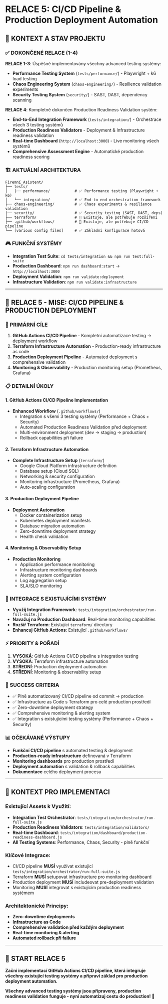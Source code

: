 # RELACE 5: CI/CD Pipeline & Production Deployment Automation

## 🎯 KONTEXT A STAV PROJEKTU

### ✅ DOKONČENÉ RELACE (1-4)
**RELACE 1-3**: Úspěšně implementovány všechny advanced testing systémy:
- **Performance Testing System** (`tests/performance/`) - Playwright + k6 load testing
- **Chaos Engineering System** (`chaos-engineering/`) - Resilience validation experiments  
- **Security Testing System** (`security/`) - SAST, DAST, dependency scanning

**RELACE 4**: Kompletně dokončen Production Readiness Validation systém:
- **End-to-End Integration Framework** (`tests/integration/`) - Orchestrace všech 3 testing systémů
- **Production Readiness Validators** - Deployment & Infrastructure readiness validation
- **Real-time Dashboard** (`http://localhost:3000`) - Live monitoring všech systémů
- **Comprehensive Assessment Engine** - Automatické production readiness scoring

### 🏗️ AKTUÁLNÍ ARCHITEKTURA
```
Firemní_Asistent/
├── tests/
│   ├── performance/           # ✅ Performance testing (Playwright + k6)
│   └── integration/           # ✅ End-to-end orchestration framework
├── chaos-engineering/         # ✅ Chaos experiments & resilience validation
├── security/                  # ✅ Security testing (SAST, DAST, deps)
├── terraform/                 # 🔶 Existuje, ale potřebuje rozšíření
├── .github/workflows/         # 🔶 Existuje, ale potřebuje CI/CD pipeline
└── [various config files]     # ✅ Základní konfigurace hotová
```

### 🎮 FUNKČNÍ SYSTÉMY
- **Integration Test Suite**: `cd tests/integration && npm run test:full-suite`
- **Production Dashboard**: `npm run dashboard:start` → `http://localhost:3000`
- **Deployment Validation**: `npm run validate:deployment`
- **Infrastructure Validation**: `npm run validate:infrastructure`

---

## 🚀 RELACE 5 - MISE: CI/CD PIPELINE & PRODUCTION DEPLOYMENT

### 🎯 PRIMÁRNÍ CÍLE
1. **GitHub Actions CI/CD Pipeline** - Kompletní automatizace testing → deployment workflow
2. **Terraform Infrastructure Automation** - Production-ready infrastructure as code
3. **Production Deployment Pipeline** - Automated deployment s comprehensive validation
4. **Monitoring & Observability** - Production monitoring setup (Prometheus, Grafana)

### 📋 DETAILNÍ ÚKOLY

#### 1. GitHub Actions CI/CD Pipeline Implementation
- **Enhanced Workflow** (`.github/workflows/`)
  - Integration s všemi 3 testing systémy (Performance + Chaos + Security)
  - Automated Production Readiness Validation před deployment
  - Multi-environment deployment (dev → staging → production)
  - Rollback capabilities při failure

#### 2. Terraform Infrastructure Automation  
- **Complete Infrastructure Setup** (`terraform/`)
  - Google Cloud Platform infrastructure definition
  - Database setup (Cloud SQL)
  - Networking & security configuration
  - Monitoring infrastructure (Prometheus, Grafana)
  - Auto-scaling configuration

#### 3. Production Deployment Pipeline
- **Deployment Automation**
  - Docker containerization setup
  - Kubernetes deployment manifests
  - Database migration automation
  - Zero-downtime deployment strategy
  - Health check validation

#### 4. Monitoring & Observability Setup
- **Production Monitoring**
  - Application performance monitoring
  - Infrastructure monitoring dashboards
  - Alerting system configuration
  - Log aggregation setup
  - SLA/SLO monitoring

### 🔗 INTEGRACE S EXISTUJÍCÍMI SYSTÉMY
- **Využij Integration Framework**: `tests/integration/orchestrator/run-full-suite.js`
- **Navažuj na Production Dashboard**: Real-time monitoring capabilities
- **Rozšiř Terraform**: Existující `terraform/` directory
- **Enhancuj GitHub Actions**: Existující `.github/workflows/`

### ⚡ PRIORITY & POŘADÍ
1. **VYSOKÁ**: GitHub Actions CI/CD pipeline s integration testing
2. **VYSOKÁ**: Terraform infrastructure automation
3. **STŘEDNÍ**: Production deployment automation  
4. **STŘEDNÍ**: Monitoring & observability setup

### 🎯 SUCCESS CRITERIA
- ✅ Plně automatizovaný CI/CD pipeline od commit → production
- ✅ Infrastructure as Code s Terraform pro celé production prostředí
- ✅ Zero-downtime deployment strategy
- ✅ Comprehensive monitoring & alerting system
- ✅ Integration s existujícími testing systémy (Performance + Chaos + Security)

### 📊 OČEKÁVANÉ VÝSTUPY
- **Funkční CI/CD pipeline** s automated testing & deployment
- **Production-ready infrastructure** definovaná v Terraform
- **Monitoring dashboards** pro production prostředí
- **Deployment automation** s validation & rollback capabilities
- **Dokumentace** celého deployment procesu

---

## 🧠 KONTEXT PRO IMPLEMENTACI

### Existující Assets k Využití:
- **Integration Test Orchestrator**: `tests/integration/orchestrator/run-full-suite.js`
- **Production Readiness Validators**: `tests/integration/validators/`
- **Real-time Dashboard**: `tests/integration/dashboard/production-readiness-dashboard.js`
- **All Testing Systems**: Performance, Chaos, Security - plně funkční

### Klíčové Integrace:
- CI/CD pipeline **MUSÍ** využívat existující `tests/integration/orchestrator/run-full-suite.js`
- Terraform **MUSÍ** setupovat infrastructure pro monitoring dashboard
- Production deployment **MUSÍ** includeovat pre-deployment validation
- Monitoring **MUSÍ** integrovat s existujícím production readiness systémem

### Architektonické Principy:
- **Zero-downtime deployments**
- **Infrastructure as Code**
- **Comprehensive validation před každým deployment**
- **Real-time monitoring & alerting**
- **Automated rollback při failure**

---

## 🚀 START RELACE 5

**Začni implementací GitHub Actions CI/CD pipeline, která integruje všechny existující testing systémy a připraví základ pro production deployment automation.**

**Všechny advanced testing systémy jsou připraveny, production readiness validation funguje - nyní automatizuj cestu do production! 🎯**